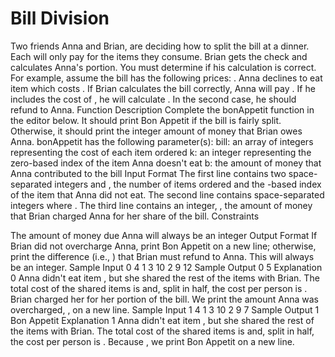 # Bill Division

Two friends Anna and Brian, are deciding how to split the bill at a dinner. Each will only pay for the items they consume. Brian gets the check and calculates Anna's portion. You must determine if his calculation is correct.
For example, assume the bill has the following prices: . Anna declines to eat item  which costs . If Brian calculates the bill correctly, Anna will pay . If he includes the cost of , he will calculate . In the second case, he should refund  to Anna.
Function Description
Complete the bonAppetit function in the editor below. It should print Bon Appetit if the bill is fairly split. Otherwise, it should print the integer amount of money that Brian owes Anna.
bonAppetit has the following parameter(s):
bill: an array of integers representing the cost of each item ordered
k: an integer representing the zero-based index of the item Anna doesn't eat
b: the amount of money that Anna contributed to the bill
Input Format
The first line contains two space-separated integers  and , the number of items ordered and the -based index of the item that Anna did not eat.
The second line contains  space-separated integers  where .
The third line contains an integer, , the amount of money that Brian charged Anna for her share of the bill.
Constraints




The amount of money due Anna will always be an integer
Output Format
If Brian did not overcharge Anna, print Bon Appetit on a new line; otherwise, print the difference (i.e., ) that Brian must refund to Anna. This will always be an integer.
Sample Input 0
4 1
3 10 2 9
12
Sample Output 0
5
Explanation 0
Anna didn't eat item , but she shared the rest of the items with Brian. The total cost of the shared items is  and, split in half, the cost per person is . Brian charged her  for her portion of the bill. We print the amount Anna was overcharged, , on a new line.
Sample Input 1
4 1
3 10 2 9
7
Sample Output 1
Bon Appetit
Explanation 1
Anna didn't eat item , but she shared the rest of the items with Brian. The total cost of the shared items is  and, split in half, the cost per person is . Because , we print Bon Appetit on a new line.
